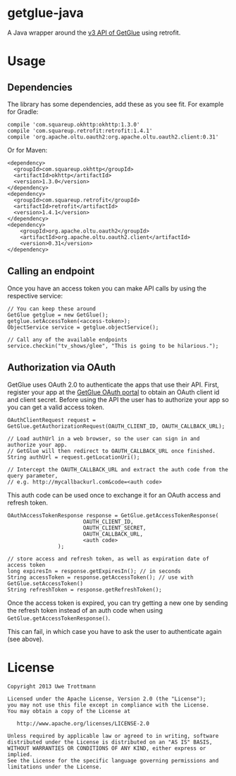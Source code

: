 getglue-java
============

A Java wrapper around the [v3 API of GetGlue][1] using retrofit.

Usage
=====

Dependencies
------------

The library has some dependencies, add these as you see fit. For example for Gradle:
```
compile 'com.squareup.okhttp:okhttp:1.3.0'
compile 'com.squareup.retrofit:retrofit:1.4.1'
compile 'org.apache.oltu.oauth2:org.apache.oltu.oauth2.client:0.31'
```

Or for Maven:
```
<dependency>
  <groupId>com.squareup.okhttp</groupId>
  <artifactId>okhttp</artifactId>
  <version>1.3.0</version>
</dependency>
<dependency>
  <groupId>com.squareup.retrofit</groupId>
  <artifactId>retrofit</artifactId>
  <version>1.4.1</version>
</dependency>
<dependency>
    <groupId>org.apache.oltu.oauth2</groupId>
    <artifactId>org.apache.oltu.oauth2.client</artifactId>
    <version>0.31</version>
</dependency>
```

Calling an endpoint
-------------------
Once you have an access token you can make API calls by using the respective service:
```
// You can keep these around
GetGlue getglue = new GetGlue();
getglue.setAccessToken(<access-token>);
ObjectService service = getglue.objectService();

// Call any of the available endpoints
service.checkin("tv_shows/glee", "This is going to be hilarious.");
```

Authorization via OAuth
-----------------------
GetGlue uses OAuth 2.0 to authenticate the apps that use their API.
First, register your app at the [GetGlue OAuth portal][2] to obtain an OAuth client id and client secret.
Before using the API the user has to authorize your app so you can get a valid access token.
```
OAuthClientRequest request = GetGlue.getAuthorizationRequest(OAUTH_CLIENT_ID, OAUTH_CALLBACK_URL);

// Load authUrl in a web browser, so the user can sign in and authorize your app.
// GetGlue will then redirect to OAUTH_CALLBACK_URL once finished.
String authUrl = request.getLocationUri();

// Intercept the OAUTH_CALLBACK_URL and extract the auth code from the query parameter,
// e.g. http://mycallbackurl.com&code=<auth code>
```

This auth code can be used once to exchange it for an OAuth access and refresh token.
```
OAuthAccessTokenResponse response = GetGlue.getAccessTokenResponse(
                        OAUTH_CLIENT_ID,
                        OAUTH_CLIENT_SECRET,
                        OAUTH_CALLBACK_URL,
                        <auth code>
                );

// store access and refresh token, as well as expiration date of access token
long expiresIn = response.getExpiresIn(); // in seconds
String accessToken = response.getAccessToken(); // use with GetGlue.setAccessToken()
String refreshToken = response.getRefreshToken();
```

Once the access token is expired, you can try getting a new one by sending the refresh token instead
of an auth code when using `GetGlue.getAccessTokenResponse()`.

This can fail, in which case you have to ask the user to authenticate again (see above).

License
=======

    Copyright 2013 Uwe Trottmann

    Licensed under the Apache License, Version 2.0 (the "License");
    you may not use this file except in compliance with the License.
    You may obtain a copy of the License at

       http://www.apache.org/licenses/LICENSE-2.0

    Unless required by applicable law or agreed to in writing, software
    distributed under the License is distributed on an "AS IS" BASIS,
    WITHOUT WARRANTIES OR CONDITIONS OF ANY KIND, either express or implied.
    See the License for the specific language governing permissions and
    limitations under the License.



 [1]: http://developer.getglue.com
 [2]: https://api.getglue.com/oauth2/